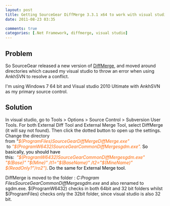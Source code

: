 ```yaml
---
layout: post
title: Getting SourceGear DiffMerge 3.3.1 x64 to work with visual studio 2010
date: 2011-08-23 03:35

comments: true
categories: [.Net Framework, diffmerge, visual studio]
---
```

<h2>Problem</h2>
So SourceGear released a new version of <a href="http://www.sourcegear.com/diffmerge/">DiffMerge</a>, and moved around directories which caused my visual studio to throw an error when using AnkhSVN to resolve a conflict.

I'm using Windows 7 64 bit and Visual studio 2010 Ultimate with AnkhSVN as my primary source control.
<h2>Solution</h2>
In visual studio, go to Tools &gt; Options &gt; Source Control &gt; Subversion User Tools. For both External Diff Tool and External Merge Tool, select DiffMerge (it will say not found). Then click the dotted button to open up the settings. Change the directory from <em>"<span style="color: #ff6600;">$(ProgramFiles)SourceGearDiffMergeDiffMerge.exe" </span></em> to <span style="color: #ff6600;"><em>"$(ProgramW6432)SourceGearCommonDiffMergesgdm.exe". </em><span style="color: #000000;">So basically, you should have this: <span style="color: #ff6600;"> <em>"$(ProgramW6432)SourceGearCommonDiffMergesgdm.exe" "$(Base)" "$(Mine)" /t1="$(BaseName)" /t2="$(MineName)" $(ReadOnly?"/ro2")<span style="color: #000000;">. </span></em><span style="color: #000000;">Do the same for External Merge tool.</span></span></span></span>

DiffMerge is moved to the folder : <em>C:Program FilesSourceGearCommonDiffMergesgdm.exe </em>and also renamed to sgdm.exe. $(ProgramW6432) checks in both 64bit and 32 bit folders whilst $(ProgramFiles) checks only the 32bit folder, since visual studio is also 32 bit.
